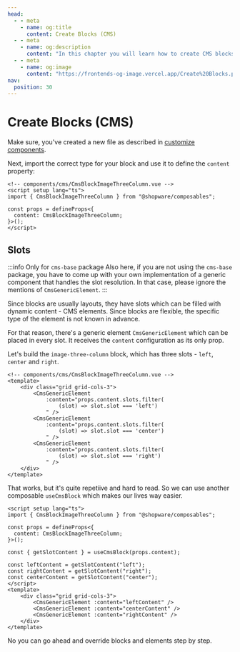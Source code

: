 ```yaml
---
head:
  - - meta
    - name: og:title
      content: Create Blocks (CMS)
  - - meta
    - name: og:description
      content: "In this chapter you will learn how to create CMS blocks."
  - - meta
    - name: og:image
      content: "https://frontends-og-image.vercel.app/Create%20Blocks.png?fontSize=120px"
nav:
  position: 30
---
```


# Create Blocks (CMS)

Make sure, you've created a new file as described in [customize components](customize-components.html#create-new-files).

Next, import the correct type for your block and use it to define the `content` property:

```vue
<!-- components/cms/CmsBlockImageThreeColumn.vue -->
<script setup lang="ts">
import { CmsBlockImageThreeColumn } from "@shopware/composables";

const props = defineProps<{
  content: CmsBlockImageThreeColumn;
}>();
</script>
```

## Slots

:::info Only for `cms-base` package
Also here, if you are not using the `cms-base` package, you have to come up with your own implementation of a generic component that handles the slot resolution. In that case, please ignore the mentions of `CmsGenericElement`.
:::

Since blocks are usually layouts, they have slots which can be filled with dynamic content - CMS elements. Since blocks are flexible, the specific type of the element is not known in advance.

For that reason, there's a generic element `CmsGenericElement` which can be placed in every slot. It receives the `content` configuration as its only prop.

Let's build the `image-three-column` block, which has three slots - `left`, `center` and `right`.

```vue{4-15}
<!-- components/cms/CmsBlockImageThreeColumn.vue -->
<template>
    <div class="grid grid-cols-3">
        <CmsGenericElement
            :content="props.content.slots.filter(
                (slot) => slot.slot === 'left')
            " />
        <CmsGenericElement
            :content="props.content.slots.filter(
                (slot) => slot.slot === 'center')
            " />
        <CmsGenericElement
            :content="props.content.slots.filter(
                (slot) => slot.slot === 'right')
            " />
    </div>
</template>
```

That works, but it's quite repetiive and hard to read. So we can use another composable `useCmsBlock` which makes our lives way easier.

```vue{8,10-12,16-18}
<script setup lang="ts">
import { CmsBlockImageThreeColumn } from "@shopware/composables";

const props = defineProps<{
  content: CmsBlockImageThreeColumn;
}>();

const { getSlotContent } = useCmsBlock(props.content);

const leftContent = getSlotContent("left");
const rightContent = getSlotContent("right");
const centerContent = getSlotContent("center");
</script>
<template>
    <div class="grid grid-cols-3">
        <CmsGenericElement :content="leftContent" />
        <CmsGenericElement :content="centerContent" />
        <CmsGenericElement :content="rightContent" />
    </div>
</template>
```

No you can go ahead and override blocks and elements step by step.
